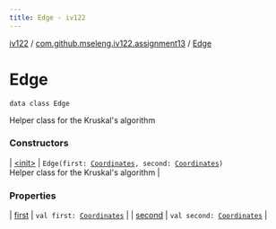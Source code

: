 ```yaml
---
title: Edge - iv122
---
```


[iv122](../../index.md) / [com.github.mseleng.iv122.assignment13](../index.md) / [Edge](.)

# Edge

`data class Edge`

Helper class for the Kruskal's algorithm

### Constructors

| [&lt;init&gt;](-init-.md) | `Edge(first: `[`Coordinates`](../../com.github.mseleng.iv122.util/-coordinates/index.md)`, second: `[`Coordinates`](../../com.github.mseleng.iv122.util/-coordinates/index.md)`)`<br>Helper class for the Kruskal's algorithm |

### Properties

| [first](first.md) | `val first: `[`Coordinates`](../../com.github.mseleng.iv122.util/-coordinates/index.md) |
| [second](second.md) | `val second: `[`Coordinates`](../../com.github.mseleng.iv122.util/-coordinates/index.md) |

